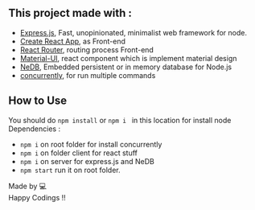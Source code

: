 
## This project made with :



* [Express.js](https://github.com/expressjs/express), Fast, unopinionated, minimalist web framework for node.
* [Create React App](https://github.com/facebookincubator/create-react-app), as Front-end 
* [React Router](https://github.com/ReactTraining/react-router),  routing process Front-end
* [Material-UI](https://github.com/ReactTraining/react-router), react component which is implement material design
* [NeDB](https://github.com/louischatriot/nedb), Embedded persistent or in memory database for Node.js
* [concurrently](https://github.com/kimmobrunfeldt/concurrently), for run multiple commands

## How to Use 

You should do `npm install` or `npm i ` in this location for install node Dependencies : 
* `npm i` on root folder for install concurrently 
* `npm i` on folder client for react stuff
* `npm i` on server for express.js and NeDB
* `npm start` run it on root folder.

Made by :computer:
 <br>
Happy Codings !!

<!--## Table of Contents-->

